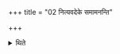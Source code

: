 +++
title = "02 नित्यवदेके समामनन्ति"

+++

<details><summary>थिते</summary>

2. Some think (it) to be obligatory as it were. 
</details>
